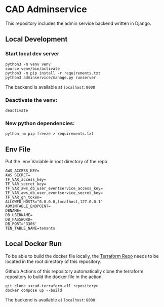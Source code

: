 # CAD Adminservice
This repository includes the admin service backend written in Django.
## Local Development

### Start local dev server
```
python3 -m venv venv
source venv/bin/activate
python3 -m pip install -r requirements.txt
python3 adminservice/manage.py runserver
```

The backend is available at `localhost:8000`

### Deactivate the venv:
```
deactivate
```
### New python dependencies:
```
python -m pip freeze > requirements.txt
```
## Env File
Put the .env Variable in root directory of the repo 
```
AWS_ACCESS_KEY=
AWS_SECRET=
TF_VAR_access_key=
TF_VAR_secret_key=
TF_VAR_aws_db_user_eventservice_access_key=
TF_VAR_aws_db_user_eventservice_secret_key=
TF_VAR_gh_token=
ALLOWED_HOSTS="0.0.0.0,localhost,127.0.0.1"
ADMINTABLE_ENDPOINT=
DBNAME=
DB_USERNAME=
DB_PASSWORD=
DB_PORT='3306'
TEN_TABLE_NAME=tenants
```

## Local Docker Run
To be able to build the docker file locally, the [Terraform Repo](https://github.com/LugsoIn2/cad-terraform-all.git) needs to be located in the root directory of this repository.

Github Actions of this repository automatically clone the terraform repository to build the docker file in the action.

```
git clone <<cad-terraform-all repository>
docker compose up --build
```
The backend is available at `localhost:8000`



 

